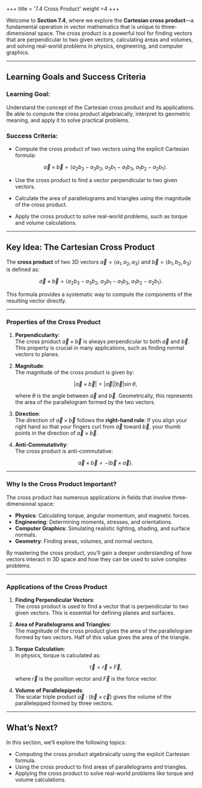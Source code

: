 +++
title = '7.4 Cross Product'
weight =4
+++

Welcome to **Section 7.4**, where we explore the **Cartesian cross product**—a fundamental operation in vector mathematics that is unique to three-dimensional space. The cross product is a powerful tool for finding vectors that are perpendicular to two given vectors, calculating areas and volumes, and solving real-world problems in physics, engineering, and computer graphics.

---

## Learning Goals and Success Criteria

### Learning Goal:
Understand the concept of the Cartesian cross product and its applications. Be able to compute the cross product algebraically, interpret its geometric meaning, and apply it to solve practical problems.

### Success Criteria:
- Compute the cross product of two vectors using the explicit Cartesian formula:

  $$
  \vec{a} \times \vec{b} = \langle a_2b_3 - a_3b_2, \; a_3b_1 - a_1b_3, \; a_1b_2 - a_2b_1 \rangle.
  $$

- Use the cross product to find a vector perpendicular to two given vectors.
- Calculate the area of parallelograms and triangles using the magnitude of the cross product.
- Apply the cross product to solve real-world problems, such as torque and volume calculations.

---

## Key Idea: The Cartesian Cross Product

The **cross product** of two 3D vectors $\vec{a} = \langle a_1, a_2, a_3 \rangle$ and $\vec{b} = \langle b_1, b_2, b_3 \rangle$ is defined as:

$$
\vec{a} \times \vec{b} = \langle a_2b_3 - a_3b_2, \; a_3b_1 - a_1b_3, \; a_1b_2 - a_2b_1 \rangle.
$$

This formula provides a systematic way to compute the components of the resulting vector directly.

---

### Properties of the Cross Product

1. **Perpendicularity**:  
   The cross product $\vec{a} \times \vec{b}$ is always perpendicular to both $\vec{a}$ and $\vec{b}$. This property is crucial in many applications, such as finding normal vectors to planes.

2. **Magnitude**:  
   The magnitude of the cross product is given by:
   
   $$
   |\vec{a} \times \vec{b}| = |\vec{a}| |\vec{b}| \sin\theta,
   $$
   
   where $\theta$ is the angle between $\vec{a}$ and $\vec{b}$. Geometrically, this represents the area of the parallelogram formed by the two vectors.

3. **Direction**:  
   The direction of $\vec{a} \times \vec{b}$ follows the **right-hand rule**: If you align your right hand so that your fingers curl from $\vec{a}$ toward $\vec{b}$, your thumb points in the direction of $\vec{a} \times \vec{b}$.

4. **Anti-Commutativity**:  
   The cross product is anti-commutative:
   
   $$
   \vec{a} \times \vec{b} = -(\vec{b} \times \vec{a}).
   $$

---

### Why Is the Cross Product Important?

The cross product has numerous applications in fields that involve three-dimensional space:
- **Physics**: Calculating torque, angular momentum, and magnetic forces.
- **Engineering**: Determining moments, stresses, and orientations.
- **Computer Graphics**: Simulating realistic lighting, shading, and surface normals.
- **Geometry**: Finding areas, volumes, and normal vectors.

By mastering the cross product, you’ll gain a deeper understanding of how vectors interact in 3D space and how they can be used to solve complex problems.

---

### Applications of the Cross Product

1. **Finding Perpendicular Vectors**:  
   The cross product is used to find a vector that is perpendicular to two given vectors. This is essential for defining planes and surfaces.

2. **Area of Parallelograms and Triangles**:  
   The magnitude of the cross product gives the area of the parallelogram formed by two vectors. Half of this value gives the area of the triangle.

3. **Torque Calculation**:  
   In physics, torque is calculated as:
   
   $$
   \vec{\tau} = \vec{r} \times \vec{F},
   $$
   
   where $\vec{r}$ is the position vector and $\vec{F}$ is the force vector.

4. **Volume of Parallelepipeds**:  
   The scalar triple product $\vec{a} \cdot (\vec{b} \times \vec{c})$ gives the volume of the parallelepiped formed by three vectors.

---

## What’s Next?

In this section, we’ll explore the following topics:
- Computing the cross product algebraically using the explicit Cartesian formula.
- Using the cross product to find areas of parallelograms and triangles.
- Applying the cross product to solve real-world problems like torque and volume calculations.

